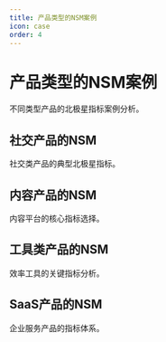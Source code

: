 ```yaml
---
title: 产品类型的NSM案例
icon: case
order: 4
---
```


# 产品类型的NSM案例

不同类型产品的北极星指标案例分析。

## 社交产品的NSM

社交类产品的典型北极星指标。

## 内容产品的NSM

内容平台的核心指标选择。

## 工具类产品的NSM

效率工具的关键指标分析。

## SaaS产品的NSM

企业服务产品的指标体系。

